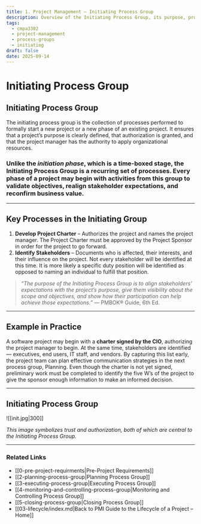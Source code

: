 ```yaml
---
title: 1. Project Management – Initiating Process Group
description: Overview of the Initiating Process Group, its purpose, processes, and role in project success.
tags:
  - cmpa3302
  - project-management
  - process-groups
  - initiating
draft: false
date: 2025-09-14
---
```


# Initiating Process Group

## **Initiating Process Group**
The initiating process group is the collection of processes performed to formally start a new project or a new phase of an existing project. It ensures that a project’s purpose is clearly defined, that authorization is granted, and that the project manager has the authority to apply organizational resources.  

### Unlike the *initiation phase*, which is a time-boxed stage, the **Initiating Process Group** is a recurring set of processes. Every phase of a project may begin with activities from this group to validate objectives, realign stakeholder expectations, and reconfirm business value.  

---

## Key Processes in the Initiating Group
1. **Develop Project Charter** – Authorizes the project and names the project manager. The Project Charter must be approved by the Project Sponsor in order for the project to go forward.
2. **Identify Stakeholders** – Documents who is affected, their interests, and their influence on the project. Not every stakeholder will be identified at this time. It is more likely a specific duty position will be identified as opposed to naming an individual to fulfill that position.

> *“The purpose of the Initiating Process Group is to align stakeholders’ expectations with the project’s purpose, give them visibility about the scope and objectives, and show how their participation can help achieve those expectations.”* — PMBOK® Guide, 6th Ed.  

---

## Example in Practice

A software project may begin with a **charter signed by the CIO**, authorizing the project manager to begin. At the same time, stakeholders are identified — executives, end users, IT staff, and vendors. By capturing this list early, the project team can plan effective communication strategies in the next process group, Planning. Even though the charter is not yet signed, preliminary work must be completed to identify the five W’s of the project to give the sponsor enough information to make an informed decision.

---

##   Initiating Process Group

![[init.jpg|300]]

*This image symbolizes trust and authorization, both of which are central to the Initiating Process Group.*  

---

### Related Links

- [[0-pre-project-requirments|Pre-Project Requirements]]  
- [[2-planning-process-group|Planning Process Group]]  
- [[3-executing-process-group|Executing Process Group]]  
- [[4-monitoring-and-controlling-process-group|Monitoring and Controlling Process Group]]  
- [[5-closing-process-group|Closing Process Group]]  
- [[03-lifecycle/index.md|Back to PMI Guide to the Lifecycle of a Project – Home]]

